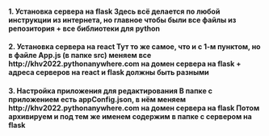 <h4>
  1.	Установка сервера на flask
Здесь всё делается по любой инструкции из интернета, но главное чтобы были все файлы из репозитория + все библиотеки для python
</h4>
<h4>
  2.	Установка сервера на react
Тут то же самое, что и с 1-м пунктом, но в файле App.js (в папке src) меняем все http://khv2022.pythonanywhere.com на домен сервера на flask + адреса серверов на react и flask должны быть разными
</h4>
<h4>
  3.	Настройка приложения для редактирования
В папке с приложением есть appConfig.json, в нём меняем http://khv2022.pythonanywhere.com на домен сервера на flask
Потом архивируем и под тем же именем содержим в папке с сервером на flask
</h4>
